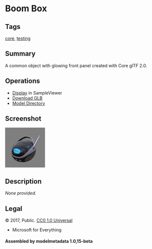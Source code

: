 # Boom Box

## Tags

[core](../../Models-core.md), [testing](../../Models-testing.md)

## Summary

A common object with glowing front panel created with Core glTF 2.0.

## Operations

* [Display](https://github.khronos.org/glTF-Sample-Viewer-Release/?model=https://raw.GithubUserContent.com/KhronosGroup/glTF-Sample-Assets/main/./Models/BoomBox/glTF-Binary/BoomBox.glb) in SampleViewer
* [Download GLB](https://raw.GithubUserContent.com/KhronosGroup/glTF-Sample-Assets/main/./Models/BoomBox/glTF-Binary/BoomBox.glb)
* [Model Directory](./)

## Screenshot

![screenshot](screenshot/screenshot.jpg)

## Description

_None provided._

## Legal

&copy; 2017, Public. [CC0 1.0 Universal](https://creativecommons.org/publicdomain/zero/1.0/legalcode)

 - Microsoft for Everything

#### Assembled by modelmetadata 1.0,15-beta